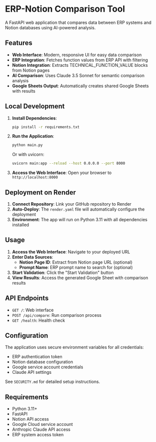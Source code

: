 # ERP-Notion Comparison Tool

A FastAPI web application that compares data between ERP systems and Notion databases using AI-powered analysis.

## Features

- **Web Interface**: Modern, responsive UI for easy data comparison
- **ERP Integration**: Fetches function values from ERP API with filtering
- **Notion Integration**: Extracts TECHNICAL_FUNCTION_VALUE blocks from Notion pages
- **AI Comparison**: Uses Claude 3.5 Sonnet for semantic comparison analysis
- **Google Sheets Output**: Automatically creates shared Google Sheets with results

## Local Development

1. **Install Dependencies**:
   ```bash
   pip install -r requirements.txt
   ```

2. **Run the Application**:
   ```bash
   python main.py
   ```
   Or with uvicorn:
   ```bash
   uvicorn main:app --reload --host 0.0.0.0 --port 8000
   ```

3. **Access the Web Interface**:
   Open your browser to `http://localhost:8000`

## Deployment on Render

1. **Connect Repository**: Link your GitHub repository to Render
2. **Auto-Deploy**: The `render.yaml` file will automatically configure the deployment
3. **Environment**: The app will run on Python 3.11 with all dependencies installed

## Usage

1. **Access the Web Interface**: Navigate to your deployed URL
2. **Enter Data Sources**:
   - **Notion Page ID**: Extract from Notion page URL (optional)
   - **Prompt Name**: ERP prompt name to search for (optional)
3. **Start Validation**: Click the "Start Validation" button
4. **View Results**: Access the generated Google Sheet with comparison results

## API Endpoints

- `GET /`: Web interface
- `POST /api/compare`: Run comparison process
- `GET /health`: Health check

## Configuration

The application uses secure environment variables for all credentials:
- ERP authentication token
- Notion database configuration  
- Google service account credentials
- Claude API settings

See `SECURITY.md` for detailed setup instructions.

## Requirements

- Python 3.11+
- FastAPI
- Notion API access
- Google Cloud service account
- Anthropic Claude API access
- ERP system access token 
